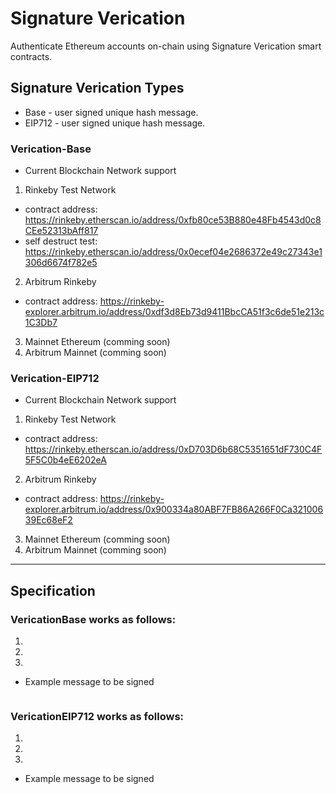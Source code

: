 # Signature Verication
Authenticate Ethereum accounts on-chain using Signature Verication 
smart contracts.

## Signature Verication Types
- Base - user signed unique hash message.
- EIP712 - user signed unique hash message.

### Verication-Base
- Current Blockchain Network support
1. Rinkeby Test Network
  - contract address: https://rinkeby.etherscan.io/address/0xfb80ce53B880e48Fb4543d0c8CEe52313bAff817
  - self destruct test: https://rinkeby.etherscan.io/address/0x0ecef04e2686372e49c27343e1306d6674f782e5
2. Arbitrum Rinkeby
  - contract address: https://rinkeby-explorer.arbitrum.io/address/0xdf3d8Eb73d9411BbcCA51f3c6de51e213c1C3Db7
3. Mainnet Ethereum (comming soon)
4. Arbitrum Mainnet (comming soon)

### Verication-EIP712
- Current Blockchain Network support
1. Rinkeby Test Network
  - contract address: https://rinkeby.etherscan.io/address/0xD703D6b68C5351651dF730C4F5F5C0b4eE6202eA
2. Arbitrum Rinkeby
  - contract address: https://rinkeby-explorer.arbitrum.io/address/0x900334a80ABF7FB86A266F0Ca32100639Ec68eF2
3. Mainnet Ethereum (comming soon)
4. Arbitrum Mainnet (comming soon)

---

## Specification

### VericationBase works as follows:

1. 
2. 
3. 

- Example message to be signed
```

```

### VericationEIP712 works as follows:

1. 
2. 
3. 

- Example message to be signed
```

```